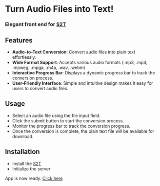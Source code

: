 # Turn Audio Files into Text!
### Elegant front end for [S2T](https://github.com/Perlesvaux/s2t)

## Features

- **Audio-to-Text Conversion**: Convert audio files into plain text effortlessly.
- **Wide Format Support**: Accepts various audio formats (.mp3, .mp4, .mpweg, .mpga, .m4a, .wav, .webm)
- **Interactive Progress Bar**: Displays a dynamic progress bar to track the conversion process.
- **User-Friendly Interface**: Simple and intuitive design makes it easy for users to convert audio files.


## Usage

- Select an audio file using the file input field.
- Click the submit button to start the conversion process.
- Monitor the progress bar to track the conversion progress.
- Once the conversion is complete, the plain text file will be available for download.


## Installation
- Install the [S2T](https://github.com/Perlesvaux/s2t)
- Initialize the server  

App is now ready. [Click here](perlesvaux.github.io/stt/)
